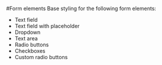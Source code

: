 #Form elements
Base styling for the following form elements:

- Text field
- Text field with placeholder
- Dropdown
- Text area
- Radio buttons
- Checkboxes
- Custom radio buttons
